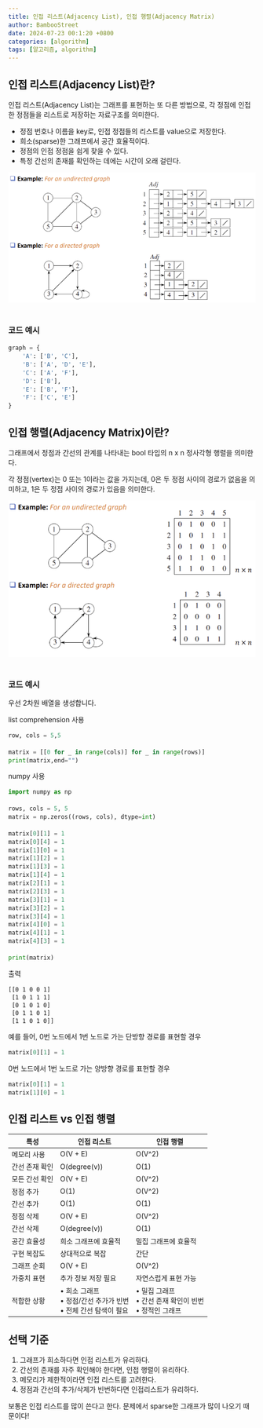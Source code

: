 ```yaml
---
title: 인접 리스트(Adjacency List), 인접 행렬(Adjacency Matrix)
author: BambooStreet
date: 2024-07-23 00:1:20 +0800
categories: [algorithm]
tags: [알고리즘, algorithm]
---
```

## 인접 리스트(Adjacency List)란?
인접 리스트(Adjacency List)는 그래프를 표현하는 또 다른 방법으로, 각 정점에 인접한 정점들을 리스트로 저장하는 자료구조를 의미한다.

* 정점 번호나 이름을 key로, 인접 정점들의 리스트를 value으로 저장한다.
* 희소(sparse)한 그래프에서 공간 효율적이다.
* 정점의 인접 정점을 쉽게 찾을 수 있다.
* 특정 간선의 존재를 확인하는 데에는 시간이 오래 걸린다.

![adj list example](assets\img\posts\20240723\adj_list.png)
<br>
<br>

### 코드 예시
```python
graph = {
    'A': ['B', 'C'],
    'B': ['A', 'D', 'E'],
    'C': ['A', 'F'],
    'D': ['B'],
    'E': ['B', 'F'],
    'F': ['C', 'E']
}
```


## 인접 행렬(Adjacency Matrix)이란?
그래프에서 정점과 간선의 관계를 나타내는 bool 타입의 n x n 정사각형 행렬을 의미한다.

각 정점(vertex)는 0 또는 1이라는 값을 가지는데, 0은 두 정점 사이의 경로가 없음을 의미하고, 1은 두 정점 사이의 경로가 있음을 의미한다.

![adj matrix example](assets\img\posts\20240723\adj_matrix.png)
<br>
<br>

### 코드 예시

우선 2차원 배열을 생성합니다.

list comprehension 사용
```python
row, cols = 5,5

matrix = [[0 for _ in range(cols)] for _ in range(rows)]
print(matrix,end="")
```
numpy 사용
```python
import numpy as np

rows, cols = 5, 5
matrix = np.zeros((rows, cols), dtype=int)

matrix[0][1] = 1
matrix[0][4] = 1
matrix[1][0] = 1
matrix[1][2] = 1
matrix[1][3] = 1
matrix[1][4] = 1
matrix[2][1] = 1
matrix[2][3] = 1
matrix[3][1] = 1
matrix[3][2] = 1
matrix[3][4] = 1
matrix[4][0] = 1
matrix[4][1] = 1
matrix[4][3] = 1

print(matrix)
```
출력
```
[[0 1 0 0 1]
 [1 0 1 1 1]
 [0 1 0 1 0]
 [0 1 1 0 1]
 [1 1 0 1 0]]
```

예를 들어, 0번 노드에서 1번 노드로 가는 단방향 경로를 표현할 경우
```python
matrix[0][1] = 1
``` 

0번 노드에서 1번 노드로 가는 양방향 경로를 표현할 경우
```python
matrix[0][1] = 1
matrix[1][0] = 1
``` 


## 인접 리스트 vs 인접 행렬
| 특성 | 인접 리스트 | 인접 행렬 |
|------|------------|-----------|
| 메모리 사용 | O(V + E) | O(V^2) |
| 간선 존재 확인 | O(degree(v)) | O(1) |
| 모든 간선 확인 | O(V + E) | O(V^2) |
| 정점 추가 | O(1) | O(V^2) |
| 간선 추가 | O(1) | O(1) |
| 정점 삭제 | O(V + E) | O(V^2) |
| 간선 삭제 | O(degree(v)) | O(1) |
| 공간 효율성 | 희소 그래프에 효율적 | 밀집 그래프에 효율적 |
| 구현 복잡도 | 상대적으로 복잡 | 간단 |
| 그래프 순회 | O(V + E) | O(V^2) |
| 가중치 표현 | 추가 정보 저장 필요 | 자연스럽게 표현 가능 |
| 적합한 상황 | • 희소 그래프<br>• 정점/간선 추가가 빈번<br>• 전체 간선 탐색이 필요 | • 밀집 그래프<br>• 간선 존재 확인이 빈번<br>• 정적인 그래프 |


## 선택 기준
1. 그래프가 희소하다면 인접 리스트가 유리하다.
2. 간선의 존재를 자주 확인해야 한다면, 인접 행렬이 유리하다.
3. 메모리가 제한적이라면 인접 리스트를 고려한다.
4. 정점과 간선의 추가/삭제가 빈번하다면 인접리스트가 유리하다.

보통은 인접 리스트를 많이 쓴다고 한다. 문제에서 sparse한 그래프가 많이 나오기 때문이다!
